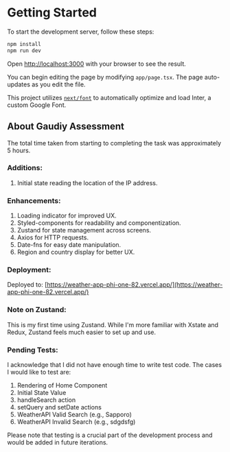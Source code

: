 # Getting Started

To start the development server, follow these steps:

```bash
npm install
npm run dev
```

Open [http://localhost:3000](http://localhost:3000) with your browser to see the result.

You can begin editing the page by modifying `app/page.tsx`. The page auto-updates as you edit the file.

This project utilizes [`next/font`](https://nextjs.org/docs/basic-features/font-optimization) to automatically optimize and load Inter, a custom Google Font.

## About Gaudiy Assessment

The total time taken from starting to completing the task was approximately 5 hours.

### Additions:
1. Initial state reading the location of the IP address.

### Enhancements:
1. Loading indicator for improved UX.
2. Styled-components for readability and componentization.
3. Zustand for state management across screens.
4. Axios for HTTP requests.
5. Date-fns for easy date manipulation.
6. Region and country display for better UX.

### Deployment:
Deployed to: [https://weather-app-phi-one-82.vercel.app/](https://weather-app-phi-one-82.vercel.app/)

### Note on Zustand:
This is my first time using Zustand. While I'm more familiar with Xstate and Redux, Zustand feels much easier to set up and use.

### Pending Tests:
I acknowledge that I did not have enough time to write test code. The cases I would like to test are:
1. Rendering of Home Component
2. Initial State Value
3. handleSearch action
4. setQuery and setDate actions
5. WeatherAPI Valid Search (e.g., Sapporo)
6. WeatherAPI Invalid Search (e.g., sdgdsfg)

Please note that testing is a crucial part of the development process and would be added in future iterations.

